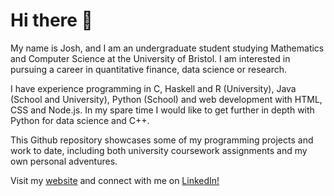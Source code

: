 # Hi there 👋

My name is Josh, and I am an undergraduate student studying Mathematics and Computer Science at the University of Bristol. I am interested in pursuing a career in quantitative finance, data science or research. 

I have experience programming in C, Haskell and R (University), Java (School and University), Python (School) and web development with HTML, CSS and Node.js. In my spare time I would like to get further in depth with Python for data science and C++.

This Github repository showcases some of my programming projects and work to date, including both university coursework assignments and my own personal adventures.

Visit my [website](http://jgacton.co.uk) and connect with me on [LinkedIn!](https://www.linkedin.com/in/jgacton)
